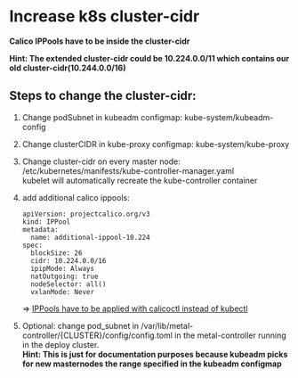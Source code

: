 # Increase k8s cluster-cidr


**Calico IPPools have to be inside the cluster-cidr**

**Hint: The extended cluster-cidr could be 10.224.0.0/11 which contains our old cluster-cidr(10.244.0.0/16)**


## Steps to change the cluster-cidr:

1. Change podSubnet in kubeadm configmap: kube-system/kubeadm-config
2. Change clusterCIDR in kube-proxy configmap: kube-system/kube-proxy 
3. Change cluster-cidr on every master node: /etc/kubernetes/manifests/kube-controller-manager.yaml \
kubelet will automatically recreate the kube-controller container
4. add additional calico ippools:
    ```
    apiVersion: projectcalico.org/v3
    kind: IPPool
    metadata:
      name: additional-ippool-10.224
    spec:
      blockSize: 26
      cidr: 10.224.0.0/16
      ipipMode: Always
      natOutgoing: true
      nodeSelector: all()
      vxlanMode: Never
    ```
    => [IPPools have to be applied with calicoctl instead of kubectl](https://github.com/projectcalico/calico/issues/2923)

  5. Optional: change pod_subnet in /var/lib/metal-controller/{CLUSTER}/config/config.toml in the metal-controller running in the deploy cluster. \
  **Hint: This is just for documentation purposes because kubeadm picks for new masternodes the range specified in the kubeadm configmap**
